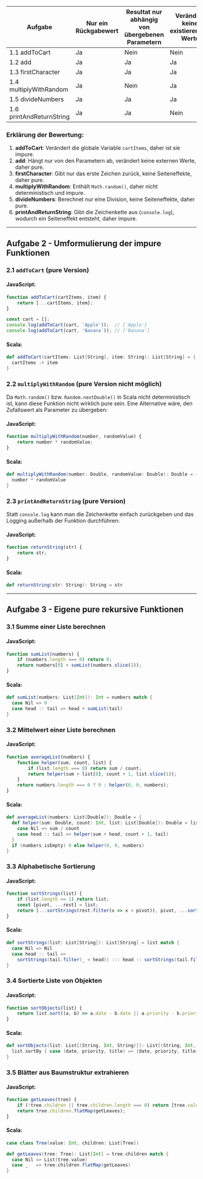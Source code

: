 | Aufgabe                  | Nur ein Rückgabewert | Resultat nur abhängig von übergebenen Parametern | Verändert keine existierenden Werte | Pure oder Impure |
| ------------------------ | -------------------- | ------------------------------------------------ | ----------------------------------- | ---------------- |
| 1.1 addToCart            | Ja                   | Nein                                             | Nein                                | Impure           |
| 1.2 add                  | Ja                   | Ja                                               | Ja                                  | Pure             |
| 1.3 firstCharacter       | Ja                   | Ja                                               | Ja                                  | Pure             |
| 1.4 multiplyWithRandom   | Ja                   | Nein                                             | Ja                                  | Impure           |
| 1.5 divideNumbers        | Ja                   | Ja                                               | Ja                                  | Pure             |
| 1.6 printAndReturnString | Ja                   | Ja                                               | Nein                                | Impure           |

### Erklärung der Bewertung:

1. **addToCart**: Verändert die globale Variable `cartItems`, daher ist sie impure.
2. **add**: Hängt nur von den Parametern ab, verändert keine externen Werte, daher pure.
3. **firstCharacter**: Gibt nur das erste Zeichen zurück, keine Seiteneffekte, daher pure.
4. **multiplyWithRandom**: Enthält `Math.random()`, daher nicht deterministisch und impure.
5. **divideNumbers**: Berechnet nur eine Division, keine Seiteneffekte, daher pure.
6. **printAndReturnString**: Gibt die Zeichenkette aus (`console.log`), wodurch ein Seiteneffekt entsteht, daher impure.

---

## Aufgabe 2 - Umformulierung der impure Funktionen

### 2.1 `addToCart` (pure Version)
#### JavaScript:
```js
function addToCart(cartItems, item) {
    return [...cartItems, item];
}

const cart = [];
console.log(addToCart(cart, 'Apple'));  // ['Apple']
console.log(addToCart(cart, 'Banana')); // ['Banana']
```
#### Scala:
```scala
def addToCart(cartItems: List[String], item: String): List[String] = {
  cartItems :+ item
}
```

### 2.2 `multiplyWithRandom` (pure Version nicht möglich)
Da `Math.random()` bzw. `Random.nextDouble()` in Scala nicht deterministisch ist, kann diese Funktion nicht wirklich pure sein. Eine Alternative wäre, den Zufallswert als Parameter zu übergeben:

#### JavaScript:
```js
function multiplyWithRandom(number, randomValue) {
    return number * randomValue;
}
```
#### Scala:
```scala
def multiplyWithRandom(number: Double, randomValue: Double): Double = {
  number * randomValue
}
```

### 2.3 `printAndReturnString` (pure Version)
Statt `console.log` kann man die Zeichenkette einfach zurückgeben und das Logging außerhalb der Funktion durchführen:

#### JavaScript:
```js
function returnString(str) {
    return str;
}
```
#### Scala:
```scala
def returnString(str: String): String = str
```

---

## Aufgabe 3 - Eigene pure rekursive Funktionen

### 3.1 Summe einer Liste berechnen
#### JavaScript:
```js
function sumList(numbers) {
    if (numbers.length === 0) return 0;
    return numbers[0] + sumList(numbers.slice(1));
}
```
#### Scala:
```scala
def sumList(numbers: List[Int]): Int = numbers match {
  case Nil => 0
  case head :: tail => head + sumList(tail)
}
```

### 3.2 Mittelwert einer Liste berechnen
#### JavaScript:
```js
function averageList(numbers) {
    function helper(sum, count, list) {
        if (list.length === 0) return sum / count;
        return helper(sum + list[0], count + 1, list.slice(1));
    }
    return numbers.length === 0 ? 0 : helper(0, 0, numbers);
}
```
#### Scala:
```scala
def averageList(numbers: List[Double]): Double = {
  def helper(sum: Double, count: Int, list: List[Double]): Double = list match {
    case Nil => sum / count
    case head :: tail => helper(sum + head, count + 1, tail)
  }
  if (numbers.isEmpty) 0 else helper(0, 0, numbers)
}
```

### 3.3 Alphabetische Sortierung
#### JavaScript:
```js
function sortStrings(list) {
    if (list.length <= 1) return list;
    const [pivot, ...rest] = list;
    return [...sortStrings(rest.filter(x => x < pivot)), pivot, ...sortStrings(rest.filter(x => x >= pivot))];
}
```
#### Scala:
```scala
def sortStrings(list: List[String]): List[String] = list match {
  case Nil => Nil
  case head :: tail =>
    sortStrings(tail.filter(_ < head)) ::: head :: sortStrings(tail.filter(_ >= head))
}
```

### 3.4 Sortierte Liste von Objekten
#### JavaScript:
```js
function sortObjects(list) {
    return list.sort((a, b) => a.date - b.date || a.priority - b.priority || a.title.localeCompare(b.title));
}
```
#### Scala:
```scala
def sortObjects(list: List[(String, Int, String)]): List[(String, Int, String)] = {
  list.sortBy { case (date, priority, title) => (date, priority, title) }
}
```

### 3.5 Blätter aus Baumstruktur extrahieren
#### JavaScript:
```js
function getLeaves(tree) {
    if (!tree.children || tree.children.length === 0) return [tree.value];
    return tree.children.flatMap(getLeaves);
}
```
#### Scala:
```scala
case class Tree(value: Int, children: List[Tree])

def getLeaves(tree: Tree): List[Int] = tree.children match {
  case Nil => List(tree.value)
  case _   => tree.children.flatMap(getLeaves)
}
```

